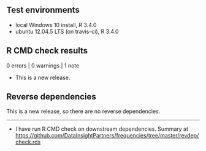 ## Test environments
* local Windows 10 install, R 3.4.0
* ubuntu 12.04.5 LTS (on travis-ci), R 3.4.0


## R CMD check results

0 errors | 0 warnings | 1 note

* This is a new release.

## Reverse dependencies

This is a new release, so there are no reverse dependencies.

---

* I have run R CMD check on downstream dependencies.
  Summary at https://github.com/DataInsightPartners/frequencies/tree/master/revdep/check.rds
  

